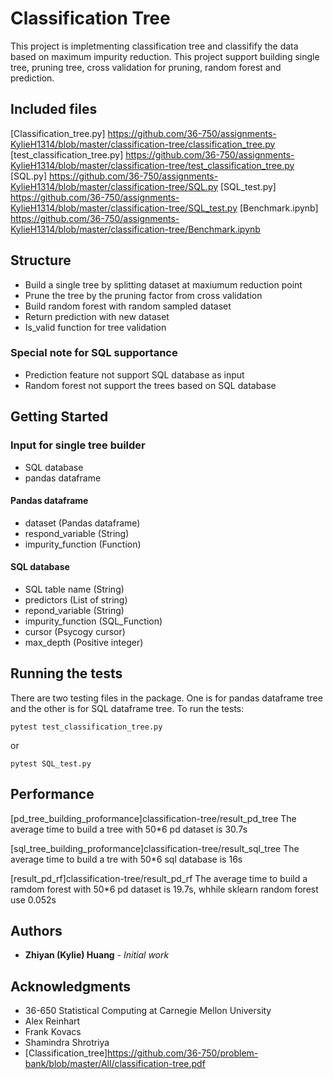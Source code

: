 # Classification Tree
This project is impletmenting classification tree and classifify the data based on maximum impurity reduction. This project support building single tree, pruning tree, cross validation for pruning, random forest and prediction. 

## Included files
[Classification_tree.py] https://github.com/36-750/assignments-KylieH1314/blob/master/classification-tree/classification_tree.py
[test_classification_tree.py] https://github.com/36-750/assignments-KylieH1314/blob/master/classification-tree/test_classification_tree.py
[SQL.py] https://github.com/36-750/assignments-KylieH1314/blob/master/classification-tree/SQL.py
[SQL_test.py] https://github.com/36-750/assignments-KylieH1314/blob/master/classification-tree/SQL_test.py
[Benchmark.ipynb] https://github.com/36-750/assignments-KylieH1314/blob/master/classification-tree/Benchmark.ipynb

## Structure
* Build a single tree by splitting dataset at maxiumum reduction point
* Prune the tree by the pruning factor from cross validation 
* Build random forest with random sampled dataset
* Return prediction with new dataset
* Is_valid function for tree validation
### Special note for SQL supportance
* Prediction feature not support SQL database as input
* Random forest not support the trees based on SQL database

## Getting Started

### Input for single tree builder
* SQL database 
* pandas dataframe
#### Pandas dataframe
* dataset (Pandas dataframe)
* respond_variable (String)
* impurity_function (Function)
#### SQL database
* SQL table name (String)
* predictors (List of string)
* repond_variable (String)
* impurity_function (SQL_Function)
* cursor (Psycogy cursor)
* max_depth (Positive integer)

## Running the tests
There are two testing files in the package. One is for pandas dataframe tree and the other is for SQL dataframe tree. 
To run the tests:
```
pytest test_classification_tree.py
```
or 
```
pytest SQL_test.py
```

## Performance

[pd_tree_building_proformance]classification-tree/result_pd_tree
The average time to build a tree with 50*6 pd dataset is 30.7s

[sql_tree_building_proformance]classification-tree/result_sql_tree
The average time to build a tre with 50*6 sql database is 16s

[result_pd_rf]classification-tree/result_pd_rf
The average time to build a ramdom forest with 50*6 pd dataset is 19.7s, whhile sklearn random forest use 0.052s

## Authors

* **Zhiyan (Kylie) Huang** - *Initial work* 
## Acknowledgments
* 36-650 Statistical Computing at Carnegie Mellon University
* Alex Reinhart
* Frank Kovacs
* Shamindra Shrotriya
* [Classification_tree]https://github.com/36-750/problem-bank/blob/master/All/classification-tree.pdf
